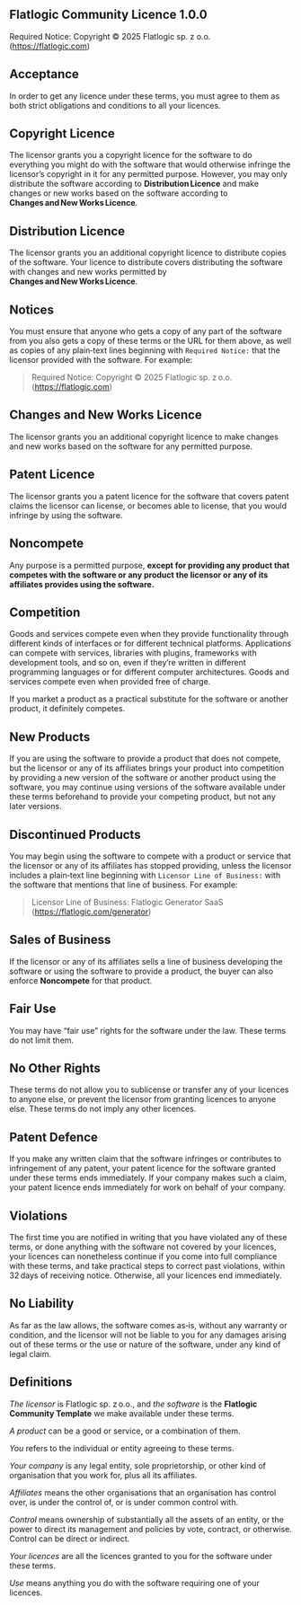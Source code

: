 Flatlogic Community Licence 1.0.0
---------------------------------
Required Notice: Copyright © 2025 Flatlogic sp. z o.o. (https://flatlogic.com)

## Acceptance
In order to get any licence under these terms, you must agree to them as both strict obligations and conditions to all your licences.

## Copyright Licence
The licensor grants you a copyright licence for the software to do everything you might do with the software that would otherwise infringe the licensor’s copyright in it for any permitted purpose. However, you may only distribute the software according to **Distribution Licence** and make changes or new works based on the software according to **Changes and New Works Licence**.

## Distribution Licence
The licensor grants you an additional copyright licence to distribute copies of the software. Your licence to distribute covers distributing the software with changes and new works permitted by **Changes and New Works Licence**.

## Notices
You must ensure that anyone who gets a copy of any part of the software from you also gets a copy of these terms or the URL for them above, as well as copies of any plain‑text lines beginning with `Required Notice:` that the licensor provided with the software. For example:

> Required Notice: Copyright © 2025 Flatlogic sp. z o.o. (https://flatlogic.com)

## Changes and New Works Licence
The licensor grants you an additional copyright licence to make changes and new works based on the software for any permitted purpose.

## Patent Licence
The licensor grants you a patent licence for the software that covers patent claims the licensor can license, or becomes able to license, that you would infringe by using the software.

## Noncompete
Any purpose is a permitted purpose, **except for providing any product that competes with the software or any product the licensor or any of its affiliates provides using the software.**

## Competition
Goods and services compete even when they provide functionality through different kinds of interfaces or for different technical platforms. Applications can compete with services, libraries with plugins, frameworks with development tools, and so on, even if they’re written in different programming languages or for different computer architectures. Goods and services compete even when provided free of charge.

If you market a product as a practical substitute for the software or another product, it definitely competes.

## New Products
If you are using the software to provide a product that does not compete, but the licensor or any of its affiliates brings your product into competition by providing a new version of the software or another product using the software, you may continue using versions of the software available under these terms beforehand to provide your competing product, but not any later versions.

## Discontinued Products
You may begin using the software to compete with a product or service that the licensor or any of its affiliates has stopped providing, unless the licensor includes a plain‑text line beginning with `Licensor Line of Business:` with the software that mentions that line of business. For example:

> Licensor Line of Business: Flatlogic Generator SaaS (https://flatlogic.com/generator)

## Sales of Business
If the licensor or any of its affiliates sells a line of business developing the software or using the software to provide a product, the buyer can also enforce **Noncompete** for that product.

## Fair Use
You may have “fair use” rights for the software under the law. These terms do not limit them.

## No Other Rights
These terms do not allow you to sublicense or transfer any of your licences to anyone else, or prevent the licensor from granting licences to anyone else. These terms do not imply any other licences.

## Patent Defence
If you make any written claim that the software infringes or contributes to infringement of any patent, your patent licence for the software granted under these terms ends immediately. If your company makes such a claim, your patent licence ends immediately for work on behalf of your company.

## Violations
The first time you are notified in writing that you have violated any of these terms, or done anything with the software not covered by your licences, your licences can nonetheless continue if you come into full compliance with these terms, and take practical steps to correct past violations, within 32 days of receiving notice. Otherwise, all your licences end immediately.

## No Liability
As far as the law allows, the software comes as‑is, without any warranty or condition, and the licensor will not be liable to you for any damages arising out of these terms or the use or nature of the software, under any kind of legal claim.

## Definitions
*The licensor* is Flatlogic sp. z o.o., and *the software* is the **Flatlogic Community Template** we make available under these terms.

*A product* can be a good or service, or a combination of them.

*You* refers to the individual or entity agreeing to these terms.

*Your company* is any legal entity, sole proprietorship, or other kind of organisation that you work for, plus all its affiliates.

*Affiliates* means the other organisations that an organisation has control over, is under the control of, or is under common control with.

*Control* means ownership of substantially all the assets of an entity, or the power to direct its management and policies by vote, contract, or otherwise. Control can be direct or indirect.

*Your licences* are all the licences granted to you for the software under these terms.

*Use* means anything you do with the software requiring one of your licences.

